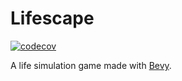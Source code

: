 # Lifescape

[![codecov](https://codecov.io/gh/lifescape-game/lifescape/branch/master/graph/badge.svg?token=HZLFCWK9JO)](https://codecov.io/gh/lifescape-game/lifescape)

A life simulation game made with [Bevy](https://bevyengine.org).
